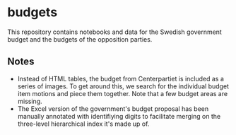 # budgets

This repository contains notebooks and data for the Swedish government budget and the budgets of the opposition parties.

## Notes
- Instead of HTML tables, the budget from Centerpartiet is included as a series of images. To get around this, we search for the individual budget item motions and piece them together. Note that a few budget areas are missing.
- The Excel version of the government's budget proposal has been manually annotated with identifiying digits to facilitate merging on the three-level hierarchical index it's made up of.